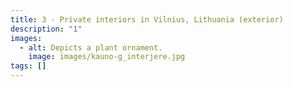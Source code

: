 ```yaml
---
title: 3 - Private interiors in Vilnius, Lithuania (exterior)
description: "1"
images:
  - alt: Depicts a plant ornament.
    image: images/kauno-g_interjere.jpg
tags: []
---
```

